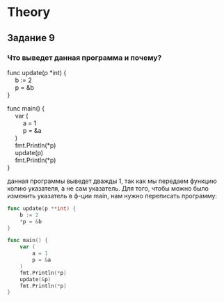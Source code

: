 # Theory

## Задание 9

### Что выведет данная программа и почему?


func update(p *int) { \
&emsp; b := 2 \
&emsp; p = &b \
}

func main() { \
&emsp; var ( \
&emsp; &emsp; a = 1 \
&emsp; &emsp; p = &a \
&emsp; ) \
&emsp; fmt.Println(*p) \
&emsp; update(p) \
&emsp; fmt.Println(*p) \
}

данная программы выведет дважды 1, так как мы передаем функцию копию указателя, а не
сам указатель. Для того, чтобы можно было изменить указатель в ф-ции main, нам нужно
переписать программу:

```Go
func update(p **int) {
	b := 2
	*p = &b
}

func main() {
	var (
		a = 1
		p = &a
	)
	fmt.Println(*p)
	update(&p)
	fmt.Println(*p)
}
```